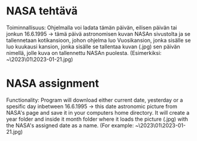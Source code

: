 # NASA tehtävä

Toiminnallisuus: Ohjelmalla voi ladata tämän päivän, eilisen päivän tai jonkun 16.6.1995 -> tämä päivä astronomisen kuvan NASAn sivustolta ja se tallennetaan kotikansioon, johon ohjelma luo Vuosikansion, jonka sisälle se luo kuukausi kansion, jonka sisälle se tallentaa kuvan (.jpg) sen päivän nimellä, jolle kuva on tallennettu NASAn puolesta. (Esimerkiksi: ~\2023\01\2023-01-21.jpg)

# NASA assignment

Functionality: Program will download either current date, yesterday or a spesific day inbetween 16.6.1995 -> this date astronomic picture from NASA's page and save it in your computers home directory. It will create a year folder and inside it month folder where it loads the picture (.jpg) with the NASA's assigned date as a name. (For example: ~\2023\01\2023-01-21.jpg)

